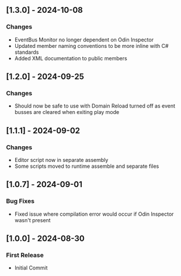 ## [1.3.0] - 2024-10-08
### Changes
- EventBus Monitor no longer dependent on Odin Inspector
- Updated member naming conventions to be more inline with C# standards
- Added XML documentation to public members

## [1.2.0] - 2024-09-25
### Changes
- Should now be safe to use with Domain Reload turned off as event busses are cleared when exiting play mode


## [1.1.1] - 2024-09-02
### Changes
- Editor script now in separate assembly
- Some scripts moved to runtime assemble and separate files

## [1.0.7] - 2024-09-01
### Bug Fixes
- Fixed issue where compilation error would occur if Odin Inspector wasn't present


## [1.0.0] - 2024-08-30
### First Release
- Initial Commit